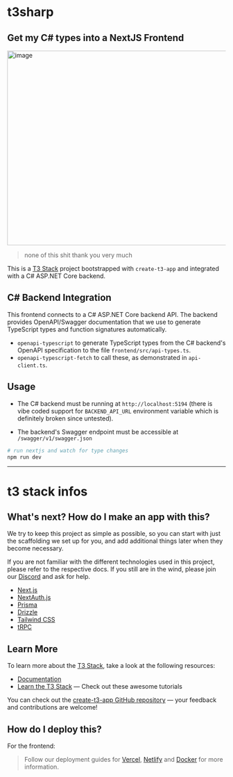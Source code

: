 
# t3sharp

## Get my C# types into a NextJS Frontend

<img width="920" height="448" alt="image" src="https://github.com/user-attachments/assets/832b639a-a6f1-4548-8f3c-784ca30e1680" />

> none of this shit thank you very much

This is a [T3 Stack](https://create.t3.gg/) project bootstrapped with `create-t3-app` and integrated with a C# ASP.NET Core backend.

## C# Backend Integration

This frontend connects to a C# ASP.NET Core backend API. The backend provides OpenAPI/Swagger documentation that we use to generate TypeScript types and function signatures automatically.

- `openapi-typescript` to generate TypeScript types from the C# backend's OpenAPI specification to the file `frontend/src/api-types.ts`.
- `openapi-typescript-fetch` to call these, as demonstrated in `api-client.ts`.


## Usage

- The C# backend must be running at `http://localhost:5194` (there is vibe coded support for `BACKEND_API_URL` environment variable which is definitely broken since untested). 

- The backend's Swagger endpoint must be accessible at `/swagger/v1/swagger.json`

```bash
# run nextjs and watch for type changes
npm run dev
```

---

# t3 stack infos 

## What's next? How do I make an app with this?

We try to keep this project as simple as possible, so you can start with just the scaffolding we set up for you, and add additional things later when they become necessary.

If you are not familiar with the different technologies used in this project, please refer to the respective docs. If you still are in the wind, please join our [Discord](https://t3.gg/discord) and ask for help.

- [Next.js](https://nextjs.org)
- [NextAuth.js](https://next-auth.js.org)
- [Prisma](https://prisma.io)
- [Drizzle](https://orm.drizzle.team)
- [Tailwind CSS](https://tailwindcss.com)
- [tRPC](https://trpc.io)

## Learn More

To learn more about the [T3 Stack](https://create.t3.gg/), take a look at the following resources:

- [Documentation](https://create.t3.gg/)
- [Learn the T3 Stack](https://create.t3.gg/en/faq#what-learning-resources-are-currently-available) — Check out these awesome tutorials

You can check out the [create-t3-app GitHub repository](https://github.com/t3-oss/create-t3-app) — your feedback and contributions are welcome!

## How do I deploy this?

For the frontend: 

> Follow our deployment guides for [Vercel](https://create.t3.gg/en/deployment/vercel), [Netlify](https://create.t3.gg/en/deployment/netlify) and [Docker](https://create.t3.gg/en/deployment/docker) for more information.
